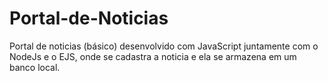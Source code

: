 # Portal-de-Noticias
Portal de noticias (básico) desenvolvido com JavaScript juntamente com o NodeJs e o EJS, onde se cadastra a noticia e ela se armazena em um banco local.
###

